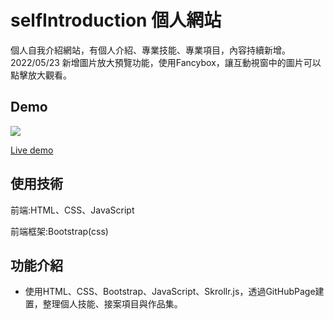  # selfIntroduction 個人網站
 個人自我介紹網站，有個人介紹、專業技能、專業項目，內容持續新增。2022/05/23 新增圖片放大預覽功能，使用Fancybox，讓互動視窗中的圖片可以點擊放大觀看。

## Demo

![](https://i.imgur.com/f9g27JI.png)

[Live demo](https://xujiawei0812.github.io/selfIntroduction/)

## 使用技術

前端:HTML、CSS、JavaScript

前端框架:Bootstrap(css)

## 功能介紹

- 使用HTML、CSS、Bootstrap、JavaScript、Skrollr.js，透過GitHubPage建置，整理個人技能、接案項目與作品集。


